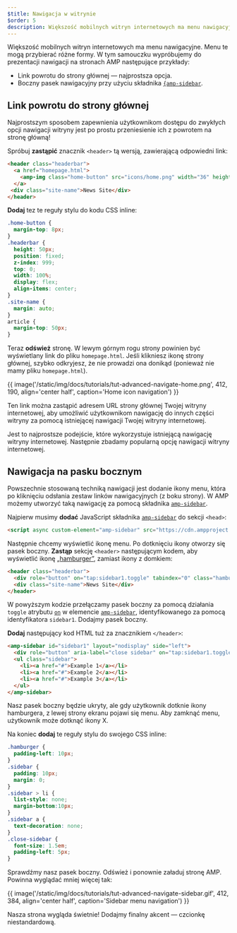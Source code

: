 ```yaml
---
$title: Nawigacja w witrynie
$order: 5
description: Większość mobilnych witryn internetowych ma menu nawigacyjne. Menu te mogą przybierać różne formy. W tym samouczku wypróbujemy następujące przykłady...
---
```


Większość mobilnych witryn internetowych ma menu nawigacyjne. Menu te mogą przybierać różne formy. W tym samouczku wypróbujemy do prezentacji nawigacji na stronach AMP następujące przykłady:

- Link powrotu do strony głównej — najprostsza opcja.
- Boczny pasek nawigacyjny przy użyciu składnika [`{amp-sidebar`](../../../../documentation/components/reference/amp-sidebar.md).

## Link powrotu do strony głównej

Najprostszym sposobem zapewnienia użytkownikom dostępu do zwykłych opcji nawigacji witryny jest po prostu przeniesienie ich z powrotem na stronę główną!

Spróbuj **zastąpić** znacznik `<header>` tą wersją, zawierającą odpowiedni link:

```html
<header class="headerbar">
  <a href="homepage.html">
    <amp-img class="home-button" src="icons/home.png" width="36" height="36"></amp-img>
  </a>
 <div class="site-name">News Site</div>
</header>
```

**Dodaj** tez te reguły stylu do kodu CSS inline:

```css
.home-button {
  margin-top: 8px;
}
.headerbar {
  height: 50px;
  position: fixed;
  z-index: 999;
  top: 0;
  width: 100%;
  display: flex;
  align-items: center;
}
.site-name {
  margin: auto;
}
article {
  margin-top: 50px;
}
```

Teraz **odśwież** stronę. W lewym górnym rogu strony powinien być wyświetlany link do pliku `homepage.html`. Jeśli klikniesz ikonę strony głównej, szybko odkryjesz, że nie prowadzi ona donikąd (ponieważ nie mamy pliku `homepage.html`).

{{ image('/static/img/docs/tutorials/tut-advanced-navigate-home.png', 412, 190, align='center half', caption='Home icon navigation') }}

Ten link można zastąpić adresem URL strony głównej Twojej witryny internetowej, aby umożliwić użytkownikom nawigację do innych części witryny za pomocą istniejącej nawigacji Twojej witryny internetowej.

Jest to najprostsze podejście, które wykorzystuje istniejącą nawigację witryny internetowej. Następnie zbadamy popularną opcję nawigacji witryny internetowej.

## Nawigacja na pasku bocznym

Powszechnie stosowaną techniką nawigacji jest dodanie ikony menu, która po kliknięciu odsłania zestaw linków nawigacyjnych (z boku strony). W AMP możemy utworzyć taką nawigację za pomocą składnika [`amp-sidebar`](../../../../documentation/components/reference/amp-sidebar.md).

Najpierw musimy **dodać** JavaScript składnika [`amp-sidebar`](../../../../documentation/components/reference/amp-sidebar.md) do sekcji `<head>`:

```html
<script async custom-element="amp-sidebar" src="https://cdn.ampproject.org/v0/amp-sidebar-0.1.js"></script>
```

Następnie chcemy wyświetlić ikonę menu. Po dotknięciu ikony otworzy się pasek boczny. **Zastąp** sekcję `<header>` następującym kodem, aby wyświetlić ikonę [„hamburger”](https://en.wikipedia.org/wiki/Hamburger_button), zamiast ikony z domkiem:

```html
<header class="headerbar">
  <div role="button" on="tap:sidebar1.toggle" tabindex="0" class="hamburger">☰</div>
  <div class="site-name">News Site</div>
</header>
```

W powyższym kodzie przełączamy pasek boczny za pomocą działania `toggle` atrybutu [`on`](../../../../documentation/guides-and-tutorials/learn/amp-actions-and-events.md) w elemencie [`amp-sidebar`](../../../../documentation/components/reference/amp-sidebar.md), identyfikowanego za pomocą identyfikatora `sidebar1`. Dodajmy pasek boczny.

**Dodaj** następujący kod HTML tuż za znacznikiem `</header>`:

```html
<amp-sidebar id="sidebar1" layout="nodisplay" side="left">
  <div role="button" aria-label="close sidebar" on="tap:sidebar1.toggle" tabindex="0" class="close-sidebar">✕</div>
  <ul class="sidebar">
    <li><a href="#">Example 1</a></li>
    <li><a href="#">Example 2</a></li>
    <li><a href="#">Example 3</a></li>
  </ul>
</amp-sidebar>
```

Nasz pasek boczny będzie ukryty, ale gdy użytkownik dotknie ikony hamburgera, z lewej strony ekranu pojawi się menu.  Aby zamknąć menu, użytkownik może dotknąć ikony X.

Na koniec **dodaj** te reguły stylu do swojego CSS inline:

```css
.hamburger {
  padding-left: 10px;
}
.sidebar {
  padding: 10px;
  margin: 0;
}
.sidebar > li {
  list-style: none;
  margin-bottom:10px;
}
.sidebar a {
  text-decoration: none;
}
.close-sidebar {
  font-size: 1.5em;
  padding-left: 5px;
}
```

Sprawdźmy nasz pasek boczny. Odśwież i ponownie załaduj stronę AMP. Powinna wyglądać mniej więcej tak:

{{ image('/static/img/docs/tutorials/tut-advanced-navigate-sidebar.gif', 412, 384, align='center half', caption='Sidebar menu navigation') }}

Nasza strona wygląda świetnie!  Dodajmy finalny akcent — czcionkę niestandardową.
